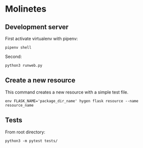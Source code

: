 # Molinetes #

## Development server ##

First activate virtualenv with pipenv:

```
pipenv shell
```

Second:

```
python3 runweb.py

```
## Create a new resource ##

This command creates a new resource  with a simple test file.

```
env FLASK_NAME='package_dir_name' hygen flask resource --name resource_name

```

## Tests ##

From root directory: 

```
python3 -m pytest tests/ 
```
